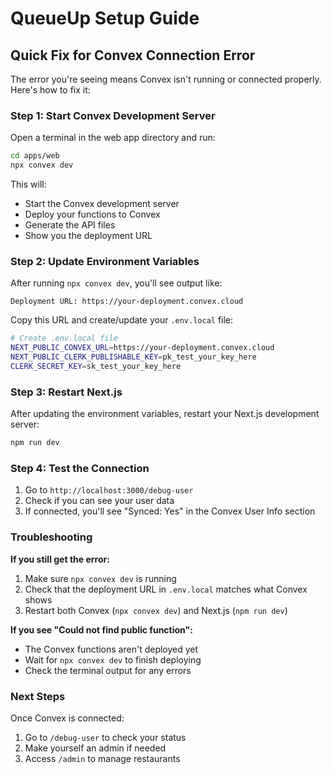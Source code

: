 # QueueUp Setup Guide

## Quick Fix for Convex Connection Error

The error you're seeing means Convex isn't running or connected properly. Here's how to fix it:

### Step 1: Start Convex Development Server

Open a terminal in the web app directory and run:

```bash
cd apps/web
npx convex dev
```

This will:
- Start the Convex development server
- Deploy your functions to Convex
- Generate the API files
- Show you the deployment URL

### Step 2: Update Environment Variables

After running `npx convex dev`, you'll see output like:

```
Deployment URL: https://your-deployment.convex.cloud
```

Copy this URL and create/update your `.env.local` file:

```bash
# Create .env.local file
NEXT_PUBLIC_CONVEX_URL=https://your-deployment.convex.cloud
NEXT_PUBLIC_CLERK_PUBLISHABLE_KEY=pk_test_your_key_here
CLERK_SECRET_KEY=sk_test_your_key_here
```

### Step 3: Restart Next.js

After updating the environment variables, restart your Next.js development server:

```bash
npm run dev
```

### Step 4: Test the Connection

1. Go to `http://localhost:3000/debug-user`
2. Check if you can see your user data
3. If connected, you'll see "Synced: Yes" in the Convex User Info section

### Troubleshooting

**If you still get the error:**
1. Make sure `npx convex dev` is running
2. Check that the deployment URL in `.env.local` matches what Convex shows
3. Restart both Convex (`npx convex dev`) and Next.js (`npm run dev`)

**If you see "Could not find public function":**
- The Convex functions aren't deployed yet
- Wait for `npx convex dev` to finish deploying
- Check the terminal output for any errors

### Next Steps

Once Convex is connected:
1. Go to `/debug-user` to check your status
2. Make yourself an admin if needed
3. Access `/admin` to manage restaurants
